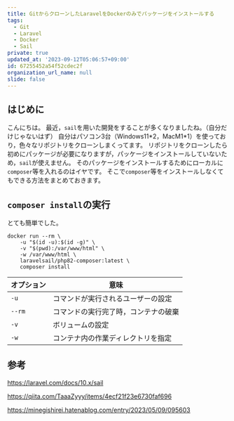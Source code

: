 ```yaml
---
title: GitからクローンしたLaravelをDockerのみでパッケージをインストールする
tags:
  - Git
  - Laravel
  - Docker
  - Sail
private: true
updated_at: '2023-09-12T05:06:57+09:00'
id: 67255452a54f52cdec2f
organization_url_name: null
slide: false
---
```


## はじめに

こんにちは。
最近，`sail`を用いた開発をすることが多くなりましたね。（自分だけじゃないはず）
自分はパソコン3台（Windows11\*2，MacM1\*1）を使っており，色々なリポジトリをクローンしまくってます。
リポジトリをクローンしたら初めにパッケージが必要になりますが，パッケージをインストールしていないため，`sail`が使えません。
そのパッケージをインストールするためにローカルに`composer`等を入れるのはイヤです。
そこで`composer`等をインストールしなくてもできる方法をまとめておきます。

## `composer install`の実行

とても簡単でした。

```bash:composer install
docker run --rm \
    -u "$(id -u):$(id -g)" \
    -v "$(pwd):/var/www/html" \
    -w /var/www/html \
    laravelsail/php82-composer:latest \
    composer install
```

| オプション | 意味                                 |
| ---------- | ------------------------------------ |
| `-u`       | コマンドが実行されるユーザーの設定   |
| `--rm`     | コマンドの実行完了時，コンテナの破棄 |
| `-v`       | ボリュームの設定                     |
| `-w`       | コンテナ内の作業ディレクトリを指定   |

## 参考

https://laravel.com/docs/10.x/sail

https://qiita.com/TaaaZyyy/items/4ecf21f23e6730faf696

https://minegishirei.hatenablog.com/entry/2023/05/09/095603
